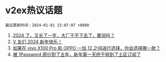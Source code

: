# v2ex热议话题

`最后更新时间：2024-01-01 15:07:07 +0800`

1. [2024 了，又长了一岁，大厂干不下去了，要润吗？](https://www.v2ex.com/t/1004896)
1. [V 友们 2024 新年快乐！](https://www.v2ex.com/t/1004877)
1. [如果在 vivo X100 Pro 和 OPPO 一加 12 之间进行选择，你会选择哪一款？](https://www.v2ex.com/t/1004916)
1. [被 1Password 原价割了五年，新年第一天终于转到了土区订阅了](https://www.v2ex.com/t/1004913)

